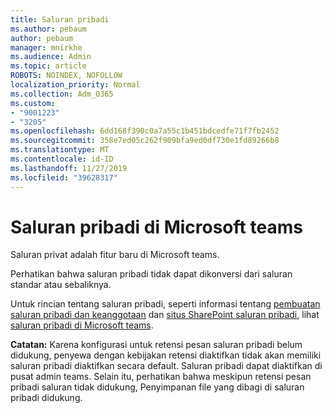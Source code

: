 ```yaml
---
title: Saluran pribadi
ms.author: pebaum
author: pebaum
manager: mnirkhe
ms.audience: Admin
ms.topic: article
ROBOTS: NOINDEX, NOFOLLOW
localization_priority: Normal
ms.collection: Adm_O365
ms.custom:
- "9001223"
- "3205"
ms.openlocfilehash: 6dd168f390c0a7a55c1b451bdcedfe71f7fb2452
ms.sourcegitcommit: 358e7ed05c262f909bfa9ed0df730e1fd89266b8
ms.translationtype: MT
ms.contentlocale: id-ID
ms.lasthandoff: 11/27/2019
ms.locfileid: "39628317"
---
```

# <a name="private-channels-in-microsoft-teams"></a>Saluran pribadi di Microsoft teams

Saluran privat adalah fitur baru di Microsoft teams. 

Perhatikan bahwa saluran pribadi tidak dapat dikonversi dari saluran standar atau sebaliknya.

Untuk rincian tentang saluran pribadi, seperti informasi tentang [pembuatan saluran pribadi dan keanggotaan](https://docs.microsoft.com/MicrosoftTeams/private-channels#private-channel-creation-and-membership) dan [situs SharePoint saluran pribadi](https://docs.microsoft.com/MicrosoftTeams/private-channels#private-channel-sharepoint-sites), lihat [saluran pribadi di Microsoft teams](https://docs.microsoft.com/MicrosoftTeams/private-channels). 

**Catatan:** Karena konfigurasi untuk retensi pesan saluran pribadi belum didukung, penyewa dengan kebijakan retensi diaktifkan tidak akan memiliki saluran pribadi diaktifkan secara default. Saluran pribadi dapat diaktifkan di pusat admin teams. Selain itu, perhatikan bahwa meskipun retensi pesan pribadi saluran tidak didukung, Penyimpanan file yang dibagi di saluran pribadi didukung.